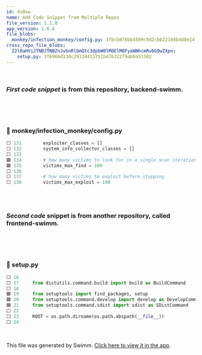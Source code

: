 ```yaml
---
id: 4s0xw
name: Add Code Snippet from Multiple Repos
file_version: 1.1.0
app_version: 1.0.6
file_blobs:
  monkey/infection_monkey/config.py: 1fbcb876bb4589c9d2cbb22168b4d8e14f7177cc
cross_repo_file_blobs:
  Z2l0aHViJTNBJTNBZnJvbnRlbmQtc3dpbW0lM0ElM0FyaWNhcmRvbG9wZXpn:
    setup.py: 3f6968d130c29334413751bd7b322f9ab9a51502
---
```


<br/>

### _First code snippet_ is from this repository, **backend-swimm.**

<br/>

<br/>

<!-- empty line --><br/>
<!-- NOTE-swimm-snippet: the lines below link your snippet to Swimm -->
### 📄 monkey/infection_monkey/config.py
```python
⬜ 131        exploiter_classes = []
⬜ 132        system_info_collector_classes = []
⬜ 133    
🟩 134        # how many victims to look for in a single scan iteration
🟩 135        victims_max_find = 100
⬜ 136    
⬜ 137        # how many victims to exploit before stopping
⬜ 138        victims_max_exploit = 100
```

<br/>

<br/>

### _Second code_ snippet is from another repository, called **frontend-swimm**.

<br/>

<br/>

<!-- empty line --><br/>
<!-- NOTE-swimm-snippet: the lines below link your snippet to Swimm -->
<!-- NOTE-swimm-repo ::Z2l0aHViJTNBJTNBZnJvbnRlbmQtc3dpbW0lM0ElM0FyaWNhcmRvbG9wZXpn:: -->
### 📄 setup.py
```python
⬜ 16     
⬜ 17     from distutils.command.build import build as BuildCommand
⬜ 18     
🟩 19     from setuptools import find_packages, setup
🟩 20     from setuptools.command.develop import develop as DevelopCommand
🟩 21     from setuptools.command.sdist import sdist as SDistCommand
⬜ 22     
⬜ 23     ROOT = os.path.dirname(os.path.abspath(__file__))
⬜ 24     
```

<br/>

This file was generated by Swimm. [Click here to view it in the app](https://app.swimm.io/repos/Z2l0aHViJTNBJTNBYmFja2VuZC1zd2ltbSUzQSUzQXJpY2FyZG9sb3Blemc=/docs/4s0xw).
